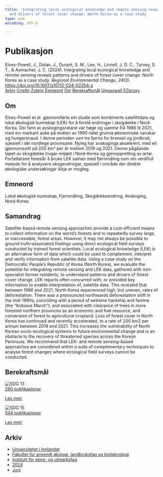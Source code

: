 ```yaml
---
title: 'Integrating local ecological knowledge and remote sensing reveals patterns
  and drivers of forest cover change: North Korea as a case study'
type: pub
encoding: UTF-8

---
```

<h1>Publikasjon</h1>
<article id="csl-bib-container-UJS9XMMV" class="csl-bib-container">
  <div class="csl-bib-body"> <div class="csl-entry">Elves-Powell, J., Dolan, J., Durant, S. M., Lee, H., Linnell, J. D. C., Turvey, S. T., &#38; Axmacher, J. C. (2024). Integrating local ecological knowledge and remote sensing reveals patterns and drivers of forest cover change: North Korea as a case study. <i>Regional Environmental Change</i>, <i>24</i>(3). <a href="https://doi.org/10.1007/s10113-024-02254-z">https://doi.org/10.1007/s10113-024-02254-z</a></div> </div>
  <div class="csl-bib-buttons">
    <a href="#taxonomy-article-UJS9XMMV" alt="archive" class="csl-bib-button">Arkiv</a>
    <a href="https://app.cristin.no/results/show.jsf?id=2276987" alt="Cristin" class="csl-bib-button">Cristin</a>
    <a href="http://zotero.org/groups/5881554/items/UJS9XMMV" alt="Zotero" class="csl-bib-button">Zotero</a>
    <a href="#keywords-article-UJS9XMMV" alt="keywords" class="csl-bib-button">Emneord</a>
    <a href="#about-article-UJS9XMMV" alt="about_pub" class="csl-bib-button">Om</a>
    <a href="#sdg-article-UJS9XMMV" alt="sdg" class="csl-bib-button">Berekraftsmål</a>
    <a href="https://link.springer.com/content/pdf/10.1007/s10113-024-02254-z.pdf" alt="Unpaywall" class="csl-bib-button">Unpaywall</a>
    <a href="https://link.springer.com/content/pdf/10.1007/s10113-024-02254-z.pdf" alt="EZproxy" class="csl-bib-button">EZproxy</a>
  </div>
  <div id="csl-bib-meta-container-UJS9XMMV"></div>
</article>
<div id="csl-bib-meta-UJS9XMMV" class="csl-bib-meta">
  <article id="about-article-UJS9XMMV" class="about_pub-article">
    <h1>Om</h1>
    Elves-Powell et al. gjennomførte ein studie som kombinerte satellittdata og lokal økologisk kunnskap (LEK) for å forstå endringar i skogdekke i Nord-Korea. Dei fann at avskogingsratane var høge og ujamne frå 1986 til 2021, med ein markant auke på midten av 1990-talet grunna økonomiske vanskar og hungersnaud. I denne perioden vart tre fjerna for brensel og jordbruk, spesielt i dei nordlege provinsane. Nyleg har avskoginga akselerert, med eit gjennomsnitt på 200 km² per år mellom 2019 og 2021. Denne pågåande tapet av skogdekke trugar miljøet i Nord-Korea og gjenoppretting av artar. Forfattarane foreslår å bruke LEK saman med fjernmåling som ein verdifull metode for å analysere skogendringar, spesielt i område der direkte økologiske undersøkingar ikkje er mogleg.
  </article>
  <article id="keywords-article-UJS9XMMV" class="keywords-article">
    <h1>Emneord</h1>
    Lokal økologisk kunnskap, Fjernmåling, Skogdekkeendring, Avskoging, Nord-Korea
  </article>
  <article id="abstract-article-UJS9XMMV" class="abstract-article">
    <h1>Samandrag</h1>
    Satellite-based remote sensing approaches provide a cost-efficient means to collect information on the world’s forests and to repeatedly survey large, or inaccessible, forest areas. However, it may not always be possible to ground truth–associated findings using direct ecological field surveys conducted by trained forest scientists. Local ecological knowledge (LEK) is an alternative form of data which could be used to complement, interpret and verify information from satellite data. Using a case study on the Democratic People’s Republic of Korea (North Korea), we evaluate the potential for integrating remote sensing and LEK data, gathered with non-specialist former residents, to understand patterns and drivers of forest cover change. LEK reports often concurred with, or provided key information to enable interpretation of, satellite data. This revealed that between 1986 and 2021, North Korea experienced high, but uneven, rates of deforestation. There was a pronounced northwards deforestation shift in the mid-1990s, coinciding with a period of extreme hardship and famine (the “Arduous March”), and associated with clearance of trees in more forested northern provinces as an economic and fuel resource, and conversion of forest to agricultural cropland. Loss of forest cover in North Korea has continued and recently accelerated, to a rate of  200 km2 per annum between 2019 and 2021. This increases the vulnerability of North Korean socio-ecological systems to future environmental change and is an obstacle to the recovery of threatened species across the Korean Peninsula. We recommend that LEK- and remote sensing–based approaches are considered within a suite of complementary techniques to analyse forest changes where ecological field surveys cannot be conducted.
  </article>
  <article id="sdg-article-UJS9XMMV" class="sdg-article">
    <h1>Berekraftsmål</h1>
    <div class="sdg-container"><div id="sdg13" class="sdg">
        <img src="{{< params subfolder >}}images/sdg/sdg13_nn.png" class="image" alt="SDG 13">
        <div class="sdg-overlay">
          <a href="{{< params subfolder >}}nn/archive/?sdg=13#archive" class="sdg-publication-count"><span>260</span> publikasjonar</a>
          <p><a href="https://fn.no/om-fn/fns-baerekraftsmaal/stoppe-klimaendringene?lang=nno-NO" class="sdg-read-more">Les meir</a></p>
        </div>
      </div> <div id="sdg15" class="sdg">
        <img src="{{< params subfolder >}}images/sdg/sdg15_nn.png" class="image" alt="SDG 15">
        <div class="sdg-overlay">
          <a href="{{< params subfolder >}}nn/archive/?sdg=15#archive" class="sdg-publication-count"><span>544</span> publikasjonar</a>
          <p><a href="https://fn.no/om-fn/fns-baerekraftsmaal/livet-paa-land?lang=nno-NO" class="sdg-read-more">Les meir</a></p>
        </div>
      </div></div>
  </article>
  <article id="taxonomy-article-UJS9XMMV" class="taxonomy-article">
    <h1>Arkiv</h1>
    <ul>
      <li><a href="{{< params subfolder >}}nn/archive/?key=3DCRN523">Universitetet i Innlandet</a></li>
      <li><a href="{{< params subfolder >}}nn/archive/?key=T77LXH6D">Fakultet for anvendt økologi, landbruksfag og bioteknologi</a></li>
      <li><a href="{{< params subfolder >}}nn/archive/?key=7TRARPE3">Institutt for skog- og utmarksfag</a></li>
      <li><a href="{{< params subfolder >}}nn/archive/?key=A4XX8HDP">2024</a></li>
      <li><a href="{{< params subfolder >}}nn/archive/?key=7J8SDQWC">Juni</a></li>
    </ul>
  </article>
</div>
